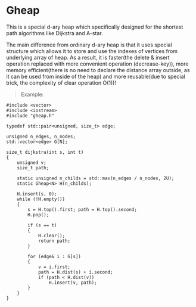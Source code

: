 # Gheap
This is a special d-ary heap which specifically designed for the shortest path algorithms like Dijkstra and A-star.

The main difference from ordinary d-ary heap is that it uses special structure which allows it to store and use the indexes of vertices from underlying array of heap. As a result, it is faster(the delete & insert operation replaced with more convenient operation (decrease-key)), more memory efficient(there is no need to declare the distance array outside, as it can be used from inside of the heap) and more reusable(due to special trick, the complexity of clear operation O(1))!

>Example:

```
#include <vector>
#include <iostream>
#include "gheap.h"

typedef std::pair<unsigned, size_t> edge;

unsigned n_edges, n_nodes;
std::vector<edge> G[N];

size_t dijkstra(int s, int t)
{
	unsigned v;
	size_t path;
	
	static unsigned n_childs = std::max(n_edges / n_nodes, 2U);
	static Gheap<N> H(n_childs);

	H.insert(s, 0);
	while (!H.empty())
	{
		s = H.top().first; path = H.top().second;
		H.pop();

		if (s == t)
		{
			H.clear();
			return path;
		}
			
		for (edge& i : G[s])
		{
			v = i.first;
			path = H.dist(s) + i.second;
			if (path < H.dist(v))
				H.insert(v, path);
		}
	}
}
```
